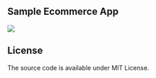 ## Sample Ecommerce App

![](https://i.imgur.com/VwajQwk.png)

## License

The source code is available under MIT License.

